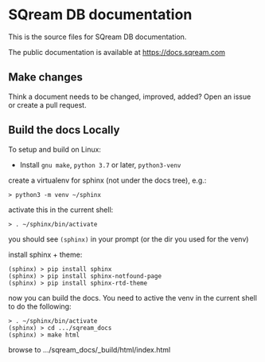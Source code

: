 # SQream DB documentation

This is the source files for SQream DB documentation.

The public documentation is available at https://docs.sqream.com

## Make changes

Think a document needs to be changed, improved, added? Open an issue or create a pull request.


## Build the docs Locally

To setup and build on Linux:

* Install `gnu make`, `python 3.7` or later, `python3-venv`

create a virtualenv for sphinx (not under the docs tree), e.g.:

```
> python3 -m venv ~/sphinx
```

activate this in the current shell:

```
> . ~/sphinx/bin/activate
```

you should see `(sphinx)` in your prompt (or the dir you used for the venv)

install sphinx + theme:
```
(sphinx) > pip install sphinx
(sphinx) > pip install sphinx-notfound-page
(sphinx) > pip install sphinx-rtd-theme
```

now you can build the docs. You need to active the venv in the current
shell to do the following:

```
> . ~/sphinx/bin/activate
(sphinx) > cd .../sqream_docs
(sphinx) > make html
```

browse to .../sqream_docs/_build/html/index.html
